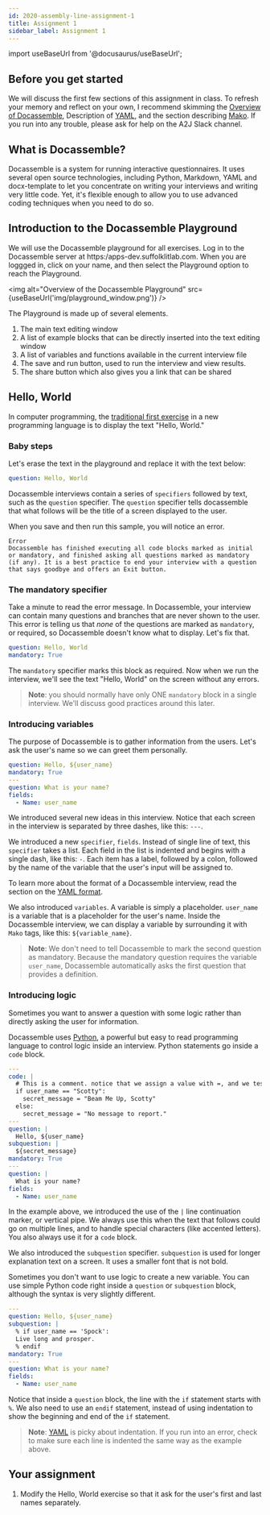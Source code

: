 ```yaml
---
id: 2020-assembly-line-assignment-1
title: Assignment 1
sidebar_label: Assignment 1
---
```

import useBaseUrl from '@docusaurus/useBaseUrl';

## Before you get started

We will discuss the first few sections of this assignment in class. To refresh
your memory and reflect on your own, I recommend skimming the [Overview of
Docassemble](introduction.md), Description of [YAML](yaml.md), and the section
describing [Mako](mako.md). If you run into any trouble, please ask for help on
the A2J Slack channel.

## What is Docassemble?

Docassemble is a system for running interactive questionnaires. It uses several
open source technologies, including Python, Markdown, YAML and docx-template to
let you concentrate on writing your interviews and writing very little code.
Yet, it's flexible enough to allow you to use advanced coding techniques when
you need to do so.

## Introduction to the Docassemble Playground

We will use the Docassemble playground for all exercises. Log in to the
Docassemble server at https:/apps-dev.suffolklitlab.com. When you are loggged
in, click on your name, and then select the Playground option to reach the
Playground.

<img alt="Overview of the Docassemble Playground" src={useBaseUrl('img/playground_window.png')} />

The Playground is made up of several elements.

1. The main text editing window
1. A list of example blocks that can be directly inserted into the text editing window
1. A list of variables and functions available in the current interview file
1. The save and run button, used to run the interview and view results.
1. The share button which also gives you a link that can be shared 

## Hello, World

In computer programming, the [traditional first
exercise](https://en.wikipedia.org/wiki/%22Hello,_World!%22_program) in a new
programming language is to display the text "Hello, World."

### Baby steps

Let's erase the text in the playground and replace it with the text below:

```yaml
question: Hello, World
```

Docassemble interviews contain a series of `specifiers` followed by text, such
as the `question` specifier. The `question` specifier tells docassemble that
what follows will be the title of a screen displayed to the user.

When you save and then run this sample, you will notice an error.

```
Error
Docassemble has finished executing all code blocks marked as initial or mandatory, and finished asking all questions marked as mandatory (if any). It is a best practice to end your interview with a question that says goodbye and offers an Exit button.
```

### The mandatory specifier
Take a minute to read the error message. In Docassemble, your interview can
contain many questions and branches that are never shown to the user. This error
is telling us that _none_ of the questions are marked as `mandatory`, or
required, so Docassemble doesn't know what to display. Let's fix that.

```yaml
question: Hello, World
mandatory: True
```

The `mandatory` specifier marks this block as required. Now when we run the
interview, we'll see the text "Hello, World" on the screen without any errors.

> **Note**: you should normally have only ONE `mandatory` block in a single
> interview. We'll discuss good practices around this later.

### Introducing variables

The purpose of Docassemble is to gather information from the users. Let's ask
the user's name so we can greet them personally.

```yaml
question: Hello, ${user_name}
mandatory: True
---
question: What is your name?
fields:
  - Name: user_name
```

We introduced several new ideas in this interview. Notice that each screen in
the interview is separated by three dashes, like this: `---`.

We introduced a new `specifier`, `fields`. Instead of single line of text, this
`specifier` takes a list. Each field in the list is indented and begins with a
single dash, like this: `-`. Each item has a label, followed by a colon,
followed by the name of the variable that the user's input will be assigned to.

To learn more about the format of a Docassemble interview, read the section on
the [YAML format](yaml.md).

We also introduced `variables`. A variable is simply a placeholder. `user_name`
is a variable that is a placeholder for the user's name. Inside the Docassemble
interview, we can display a variable by surrounding it with `Mako` tags, like
this: `${variable_name}`.

> **Note**: We don't need to tell Docassemble to mark the second question as
> mandatory. Because the mandatory question requires the variable `user_name`,
> Docassemble automatically asks the first question that provides a definition.

### Introducing logic

Sometimes you want to answer a question with some logic rather than directly
asking the user for information.

Docassemble uses [Python](python.md), a powerful but easy to read programming
language to control logic inside an interview. Python statements go inside a
`code` block.

```yaml
---
code: |
  # This is a comment. notice that we assign a value with =, and we test a value with ==
  if user_name == "Scotty":
    secret_message = "Beam Me Up, Scotty"
  else:
    secret_message = "No message to report."
---    
question: |
  Hello, ${user_name}
subquestion: |
  ${secret_message}
mandatory: True
---
question: |
  What is your name?
fields:
  - Name: user_name
```

In the example above, we introduced the use of the `|` line continuation marker,
or vertical pipe. We always use this when the text that follows could go on
multiple lines, and to handle special characters (like accented letters). You
also always use it for a `code` block.

We also introduced the `subquestion` specifier. `subquestion` is used for longer
explanation text on a screen. It uses a smaller font that is not bold.

Sometimes you don't want to use logic to create a new variable. You can use
simple Python code right inside a `question` or `subquestion` block, although the
syntax is very slightly different.

```yaml
---  
question: Hello, ${user_name}
subquestion: |
  % if user_name == 'Spock':
  Live long and prosper.
  % endif
mandatory: True
---
question: What is your name?
fields:
  - Name: user_name
```

Notice that inside a `question` block, the line with the `if` statement starts
with `%`. We also need to use an `endif` statement, instead of using indentation
to show the beginning and end of the `if` statement.

> **Note**:  [YAML](yaml.md) is picky about indentation. If you run into an
> error, check to make sure each line is indented the same way as the example
> above.

## Your assignment

1. Modify the Hello, World exercise so that it ask for the user's first and last
   names separately.